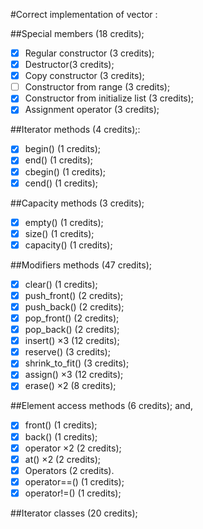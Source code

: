 #Correct implementation of vector :

##Special members (18 credits);

- [x] Regular constructor (3 credits);
- [x] Destructor(3 credits);
- [x] Copy constructor (3 credits);
- [ ] Constructor from range (3 credits);
- [x] Constructor from initialize list (3 credits);
- [x] Assignment operator (3 credits);

##Iterator methods (4 credits);:

- [x] begin() (1 credits);
- [x] end() (1 credits);
- [x] cbegin() (1 credits);
- [x] cend() (1 credits);

##Capacity methods (3 credits);

- [x] empty() (1 credits);
- [x] size() (1 credits);
- [x] capacity() (1 credits);

##Modifiers methods (47 credits);

- [x] clear() (1 credits);
- [x] push_front() (2 credits);
- [x] push_back() (2 credits);
- [x] pop_front() (2 credits);
- [x] pop_back() (2 credits);
- [x] insert() ×3 (12 credits);
- [x] reserve() (3 credits);
- [x] shrink_to_fit() (3 credits);
- [x] assign() ×3 (12 credits);
- [x] erase() ×2 (8 credits);

##Element access methods (6 credits); and,

- [x] front() (1 credits);
- [x] back() (1 credits);
- [x] operator[]() ×2 (2 credits);
- [x] at() ×2 (2 credits);
- [x] Operators (2 credits).
- [x] operator==() (1 credits);
- [x] operator!=() (1 credits);

##Iterator classes (20 credits);